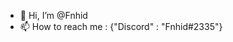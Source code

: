 - 👋 Hi, I’m @Fnhid
- 📫 How to reach me : {"Discord" : "Fnhid#2335"}

<!---
Fnhid/Fnhid is a ✨ special ✨ repository because its `README.md` (this file) appears on your GitHub profile.
You can click the Preview link to take a look at your changes.
--->
